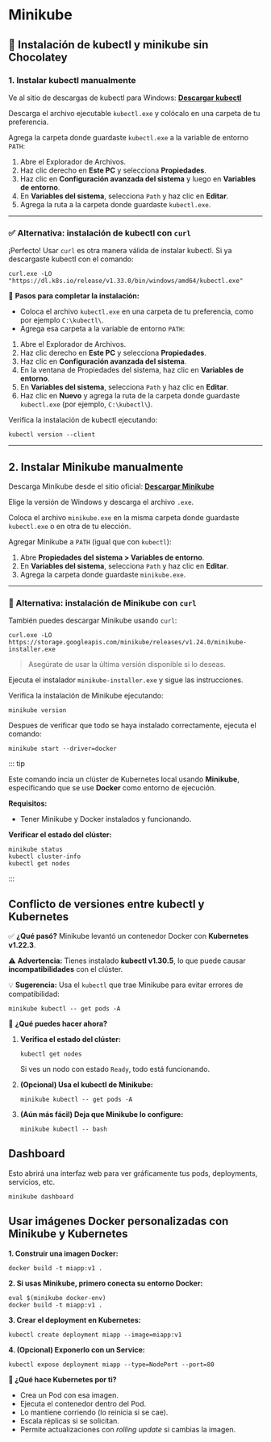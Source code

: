 # Minikube

## 🚀 Instalación de kubectl y minikube sin Chocolatey

### 1. Instalar kubectl manualmente

Ve al sitio de descargas de kubectl para Windows:
**[Descargar kubectl](https://kubernetes.io/docs/tasks/tools/install-kubectl-windows/)**

Descarga el archivo ejecutable `kubectl.exe` y colócalo en una carpeta de tu preferencia.

Agrega la carpeta donde guardaste `kubectl.exe` a la variable de entorno `PATH`:

1. Abre el Explorador de Archivos.
2. Haz clic derecho en **Este PC** y selecciona **Propiedades**.
3. Haz clic en **Configuración avanzada del sistema** y luego en **Variables de entorno**.
4. En **Variables del sistema**, selecciona `Path` y haz clic en **Editar**.
5. Agrega la ruta a la carpeta donde guardaste `kubectl.exe`.

---

### ✅ Alternativa: instalación de kubectl con `curl`

¡Perfecto! Usar `curl` es otra manera válida de instalar kubectl. Si ya descargaste kubectl con el comando:

```
curl.exe -LO "https://dl.k8s.io/release/v1.33.0/bin/windows/amd64/kubectl.exe"
```

🔧 **Pasos para completar la instalación:**

- Coloca el archivo `kubectl.exe` en una carpeta de tu preferencia, como por ejemplo `C:\kubectl\`.
- Agrega esa carpeta a la variable de entorno `PATH`:

1. Abre el Explorador de Archivos.
2. Haz clic derecho en **Este PC** y selecciona **Propiedades**.
3. Haz clic en **Configuración avanzada del sistema**.
4. En la ventana de Propiedades del sistema, haz clic en **Variables de entorno**.
5. En **Variables del sistema**, selecciona `Path` y haz clic en **Editar**.
6. Haz clic en **Nuevo** y agrega la ruta de la carpeta donde guardaste `kubectl.exe` (por ejemplo, `C:\kubectl\`).

Verifica la instalación de kubectl ejecutando:

```
kubectl version --client
```

---

## 2. Instalar Minikube manualmente

Descarga Minikube desde el sitio oficial:
**[Descargar Minikube](https://minikube.sigs.k8s.io/docs/start/)**

Elige la versión de Windows y descarga el archivo `.exe`.

Coloca el archivo `minikube.exe` en la misma carpeta donde guardaste `kubectl.exe` o en otra de tu elección.

Agregar Minikube a `PATH` (igual que con `kubectl`):

1. Abre **Propiedades del sistema > Variables de entorno**.
2. En **Variables del sistema**, selecciona `Path` y haz clic en **Editar**.
3. Agrega la carpeta donde guardaste `minikube.exe`.

---

### 🧰 Alternativa: instalación de Minikube con `curl`

También puedes descargar Minikube usando `curl`:

```
curl.exe -LO https://storage.googleapis.com/minikube/releases/v1.24.0/minikube-installer.exe
```

> Asegúrate de usar la última versión disponible si lo deseas.

Ejecuta el instalador `minikube-installer.exe` y sigue las instrucciones.

Verifica la instalación de Minikube ejecutando:

```
minikube version
```

Despues de verificar que todo se haya instalado correctamente, ejecuta el comando:

```
minikube start --driver=docker
```

::: tip

Este comando incia un clúster de Kubernetes local usando **Minikube**, especificando que se use **Docker** como entorno de ejecución.

**Requisitos:**

- Tener Minikube y Docker instalados y funcionando.

**Verificar el estado del clúster:**

```
minikube status
kubectl cluster-info
kubectl get nodes
```

:::

## Conflicto de versiones entre kubectl y Kubernetes

✅ **¿Qué pasó?**
Minikube levantó un contenedor Docker con **Kubernetes v1.22.3**.

⚠️ **Advertencia:**
Tienes instalado **kubectl v1.30.5**, lo que puede causar **incompatibilidades** con el clúster.

💡 **Sugerencia:**
Usa el `kubectl` que trae Minikube para evitar errores de compatibilidad:

```
minikube kubectl -- get pods -A
```

🎯 **¿Qué puedes hacer ahora?**

1. **Verifica el estado del clúster:**

   ```
   kubectl get nodes
   ```

   Si ves un nodo con estado `Ready`, todo está funcionando.

2. **(Opcional) Usa el kubectl de Minikube:**

   ```
   minikube kubectl -- get pods -A
   ```

3. **(Aún más fácil) Deja que Minikube lo configure:**
   ```
   minikube kubectl -- bash
   ```

## Dashboard

Esto abrirá una interfaz web para ver gráficamente tus pods, deployments, servicios, etc.

```
minikube dashboard
```

## Usar imágenes Docker personalizadas con Minikube y Kubernetes

**1. Construir una imagen Docker:**

```
docker build -t miapp:v1 .
```

**2. Si usas Minikube, primero conecta su entorno Docker:**

```
eval $(minikube docker-env)
docker build -t miapp:v1 .
```

**3. Crear el deployment en Kubernetes:**

```
kubectl create deployment miapp --image=miapp:v1
```

**4. (Opcional) Exponerlo con un Service:**

```
kubectl expose deployment miapp --type=NodePort --port=80
```

**🤖 ¿Qué hace Kubernetes por ti?**

- Crea un Pod con esa imagen.
- Ejecuta el contenedor dentro del Pod.
- Lo mantiene corriendo (lo reinicia si se cae).
- Escala réplicas si se solicitan.
- Permite actualizaciones con _rolling update_ si cambias la imagen.
